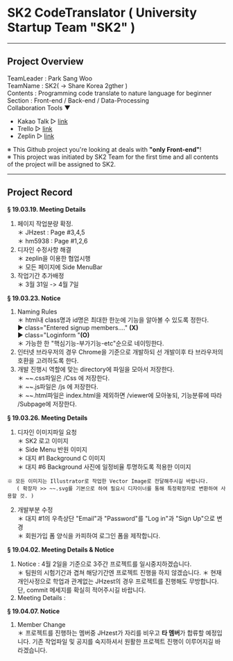 # SK2 CodeTranslator ( University Startup Team "SK2" )
---
## Project Overview
TeamLeader : Park Sang Woo <br>
TeamName : SK2( -> Share Korea 2gther ) <br>
Contents : Programming code translate to nature language for beginner <br>
Section : Front-end / Back-end / Data-Processing <br>
Collaboration Tools ▼ <br>
* Kakao Talk ▷ [link](https://www.kakaocorp.com/service/KakaoTalk?lang=ko "카카오톡") <br>
* Trello ▷ [link](https://trello.com "트렐로") <br>
* Zeplin ▷ [link](https://zeplin.io "제플린") <br>

<p>
※ This Github project you're looking at deals with <strong>"only Front-end"</strong>!<br>
※ This project was initiated by SK2 Team for the first time and all contents of the project will be assigned to SK2.
</p>

---
## Project Record
  <strong>§ 19.03.19. Meeting Details</strong><br>
  1. 페이지 작업분량 확정.<br>
    ＊ JHzest : Page #3,4,5<br>
    ＊ hm5938 : Page #1,2,6<br>
  2. 디자인 수정사항 해결<br>
    ＊ zeplin을 이용한 협업시행<br>
    ＊ 모든 페이지에 Side MenuBar 
  3. 작업기간 추가배정<br>
    ＊ 3월 31일 -> 4월 7일<br>

  <strong>§ 19.03.23. Notice</strong><br>
  1. Naming Rules<br>
    ＊ html내 class명과 id명은 최대한 한눈에 기능을 알아볼 수 있도록 정한다.<br>
        ▶ class="Entered signup members...." <strong>(X)</strong><br>
        ▶ class="Loginform "<strong>(O)</strong><br>
    ＊ 가능한 한 "핵심기능-부가기능-etc"순으로 네이밍한다.<br>
  2. 인터넷 브라우저의 경우 Chrome을 기준으로 개발하되 선 개발이후 타 브라우저의 호환을 고려하도록 한다.<br>
  3. 개발 진행시 역할에 맞는 directory에 파일을 모아서 저장한다.<br>
    ＊ ~~.css파일은 /Css 에 저장한다.<br>
    ＊ ~~.js파일은 /js 에 저장한다.<br>
    ＊ ~~.html파일은 index.html을 제외하면 /viewer에 모아놓되, 기능분류에 따라 /Subpage에 저장한다.<br>
    
  <strong>§ 19.03.26. Meeting Details</strong><br>
  1. 디자인 이미지파일 요청<br>
    ＊ SK2 로고 이미지<br>
    ＊ Side Menu 반원 이미지<br>
    ＊ 대지 #1 Background C 이미지<br>
    ＊ 대지 #6 Background 사진에 일정비율 투명하도록 적용한 이미지<br>
    
    ※ 모든 이미지는 Illustrator로 작업한 Vector Image로 전달해주시길 바랍니다.
       ( 확장자 >> ~~.svg를 기본으로 하여 필요시 디자이너를 통해 특정확장자로 변환하여 사용할 것. )

  2. 개발부분 수정<br>
    ＊ 대지 #1의 우측상단 "Email"과 "Password"를 "Log in"과 "Sign Up"으로 변경<br>
    ＊ 회원가입 폼 양식을 카피하여 로그인 폼을 제작합니다.<br>

  <strong>§ 19.04.02. Meeting Details & Notice</strong><br>
  1. Notice : 4월 2일을 기준으로 3주간 프로젝트를 일시중지하겠습니다.<br>
    ＊ 팀원의 시험기간과 겹쳐 해당기간엔 프로젝트 진행을 하지 않겠습니다.
    ＊ 현재 개인사정으로 학업과 관계없는 JHzest의 경우 프로젝트를 진행해도 무방합니다. 단, commit 메세지를 확실히 적어주시길 바랍니다.<br>
  2. Meeting Details : <br>
  
  <strong>§ 19.04.07. Notice</strong><br>
  1. Member Change<br>
    ＊ 프로젝트를 진행하는 멤버중 JHzest가 자리를 비우고 <strong>타 멤버</strong>가 합류할 예정입니다. 기존 작업파일 및 공지를 숙지하셔서 원활한 프로젝트 진행이 이루어지길 바라겠습니다.<br>
    
